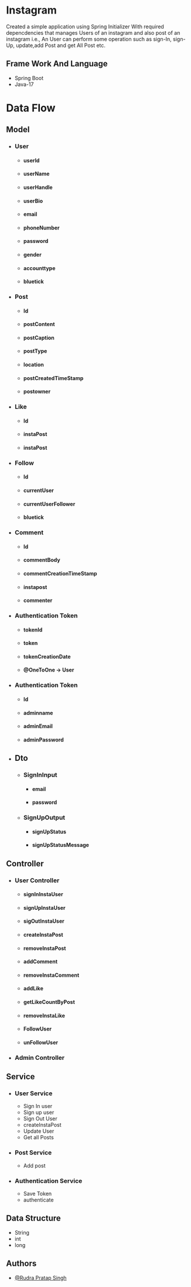 # Instagram 
Created a simple application using Spring Initializer With required depencdencies that manages Users of an instagram and also post of an  instagram i.e., An User can perform some operation such as sign-In, sign-Up, update,add Post and get All Post etc.

## Frame Work And Language
* Spring Boot 
* Java-17

# Data Flow 
 ## Model
   * ### User
        * #### userId
        * #### userName
        * #### userHandle
        * #### userBio
        * #### email
        * #### phoneNumber
        * #### password
        * #### gender
        * #### accounttype
        * #### bluetick
   * ### Post
      * #### Id
      * #### postContent
      * #### postCaption
      * #### postType
      * #### location
      * #### postCreatedTimeStamp
      * #### postowner

  * ### Like
       * #### Id
       * #### instaPost
       * #### instaPost   

  * ### Follow
      * #### Id
      * #### currentUser
      * #### currentUserFollower
      * #### bluetick
   * ### Comment
        * #### Id
        * #### commentBody
        * #### commentCreationTimeStamp
        * #### instapost
        * #### commenter
            
   * ### Authentication Token
        * #### tokenId
        * #### token
        * #### tokenCreationDate
        * #### @OneToOne -> User 

   * ### Authentication Token
        * #### Id
        * #### adminname
        * #### adminEmail
        * #### adminPassword     
 * ## Dto
   * ### SignInInput 
     * #### email
     * #### password
   * ### SignUpOutput  
     * #### signUpStatus
     * #### signUpStatusMessage  
                
## Controller
  * ### User Controller
    * #### signInInstaUser
    * #### signUpInstaUser
    * #### sigOutInstaUser
    * #### createInstaPost
    * #### removeInstaPost
    * #### addComment
    * #### removeInstaComment
    * #### addLike
    * #### getLikeCountByPost
    * #### removeInstaLike
    * #### FollowUser
    * #### unFollowUser
  * ### Admin Controller
    
## Service 
  * ### User Service
    * Sign In user
    * Sign up user 
    * Sign Out User
    * createInstaPost
    * Update User
    * Get all Posts 
 * ### Post Service
   * Add post
 * ### Authentication Service
   * Save Token
   * authenticate 
## Data Structure
* String
* int
* long 

## Authors

- [@Rudra Pratap Singh](https://github.com/rudrapratapsingh2000)

